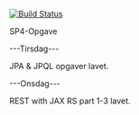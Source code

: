 [![Build Status](https://travis-ci.com/Josefsendavid/uge39_SP4.svg?branch=master)](https://travis-ci.com/Josefsendavid/uge39_SP4)


SP4-Opgave

---Tirsdag---

JPA & JPQL opgaver lavet.


---Onsdag---

REST with JAX RS part 1-3 lavet.
